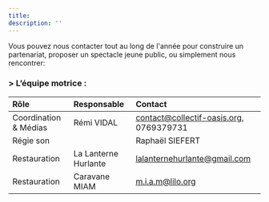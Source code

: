 ```yaml
---
title: 
description: ''
---
```

Vous pouvez nous contacter tout au long de l'année pour construire un partenariat, proposer un spectacle jeune public, ou simplement nous rencontrer:

### > L’équipe motrice :
| Rôle | Responsable | Contact |
|  :-------------  | :------------- |  :-------------  |
| Coordination & Médias |  Rémi VIDAL  | contact@collectif-oasis.org, 0769379731 |
| Régie son | | Raphaël SIEFERT | siefert.raphael@gmail.com |
| Restauration |  La Lanterne Hurlante | lalanternehurlante@gmail.com |
| Restauration |  Caravane MIAM | m.i.a.m@lilo.org |

<br>

